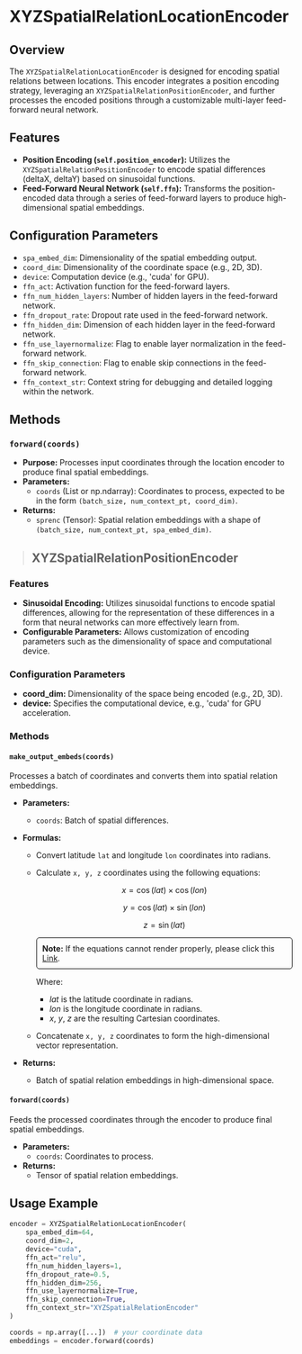 # XYZSpatialRelationLocationEncoder

## Overview
The `XYZSpatialRelationLocationEncoder` is designed for encoding spatial relations between locations. This encoder integrates a position encoding strategy, leveraging an `XYZSpatialRelationPositionEncoder`, and further processes the encoded positions through a customizable multi-layer feed-forward neural network.

## Features
- **Position Encoding (`self.position_encoder`):** Utilizes the `XYZSpatialRelationPositionEncoder` to encode spatial differences (deltaX, deltaY) based on sinusoidal functions.
- **Feed-Forward Neural Network (`self.ffn`):** Transforms the position-encoded data through a series of feed-forward layers to produce high-dimensional spatial embeddings.

## Configuration Parameters
- `spa_embed_dim`: Dimensionality of the spatial embedding output.
- `coord_dim`: Dimensionality of the coordinate space (e.g., 2D, 3D).
- `device`: Computation device (e.g., 'cuda' for GPU).
- `ffn_act`: Activation function for the feed-forward layers.
- `ffn_num_hidden_layers`: Number of hidden layers in the feed-forward network.
- `ffn_dropout_rate`: Dropout rate used in the feed-forward network.
- `ffn_hidden_dim`: Dimension of each hidden layer in the feed-forward network.
- `ffn_use_layernormalize`: Flag to enable layer normalization in the feed-forward network.
- `ffn_skip_connection`: Flag to enable skip connections in the feed-forward network.
- `ffn_context_str`: Context string for debugging and detailed logging within the network.

## Methods
### `forward(coords)`
- **Purpose:** Processes input coordinates through the location encoder to produce final spatial embeddings.
- **Parameters:**
  - `coords` (List or np.ndarray): Coordinates to process, expected to be in the form `(batch_size, num_context_pt, coord_dim)`.
- **Returns:**
  - `sprenc` (Tensor): Spatial relation embeddings with a shape of `(batch_size, num_context_pt, spa_embed_dim)`.

> ## XYZSpatialRelationPositionEncoder

### Features
- **Sinusoidal Encoding:** Utilizes sinusoidal functions to encode spatial differences, allowing for the representation of these differences in a form that neural networks can more effectively learn from.
- **Configurable Parameters:** Allows customization of encoding parameters such as the dimensionality of space and computational device.

### Configuration Parameters
- **coord_dim:** Dimensionality of the space being encoded (e.g., 2D, 3D).
- **device:** Specifies the computational device, e.g., 'cuda' for GPU acceleration.

### Methods

#### `make_output_embeds(coords)`
Processes a batch of coordinates and converts them into spatial relation embeddings.
- **Parameters:**
  - `coords`: Batch of spatial differences.
- **Formulas:**
  - Convert latitude `lat` and longitude `lon` coordinates into radians.
  - Calculate `x, y, z` coordinates using the following equations:

      $$x = \cos(lat) \times \cos(lon)$$

      $$y = \cos(lat) \times \sin(lon)$$  
      
      $$z = \sin(lat)$$
    </p>

      <div style="border:1px solid #000; padding:10px; border-radius:5px;">
      <strong>Note:</strong> If the equations cannot render properly, please click this <a href="https://drive.google.com/uc?id=1tviSk-NbxB0G8fTx5vYpkvBJXmiBK08g">Link</a>. 
      </div>


    Where:

    - *lat* is the latitude coordinate in radians.
    - *lon* is the longitude coordinate in radians.
    - *x*, *y*, *z* are the resulting Cartesian coordinates.

  - Concatenate `x, y, z` coordinates to form the high-dimensional vector representation.

- **Returns:**
  - Batch of spatial relation embeddings in high-dimensional space.

#### `forward(coords)`
Feeds the processed coordinates through the encoder to produce final spatial embeddings.
- **Parameters:**
  - `coords`: Coordinates to process.
- **Returns:**
  - Tensor of spatial relation embeddings.

## Usage Example
```python
encoder = XYZSpatialRelationLocationEncoder(
    spa_embed_dim=64,
    coord_dim=2,
    device="cuda",
    ffn_act="relu",
    ffn_num_hidden_layers=1,
    ffn_dropout_rate=0.5,
    ffn_hidden_dim=256,
    ffn_use_layernormalize=True,
    ffn_skip_connection=True,
    ffn_context_str="XYZSpatialRelationEncoder"
)

coords = np.array([...])  # your coordinate data
embeddings = encoder.forward(coords)
